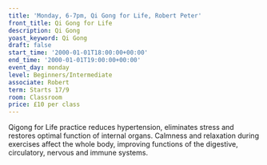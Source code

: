 ```yaml
---
title: 'Monday, 6-7pm, Qi Gong for Life, Robert Peter'
front_title: Qi Gong for Life
description: Qi Gong
yoast_keyword: Qi Gong
draft: false
start_time: '2000-01-01T18:00:00+00:00'
end_time: '2000-01-01T19:00:00+00:00'
event_day: monday
level: Beginners/Intermediate
associate: Robert
term: Starts 17/9
room: Classroom
price: £10 per class
---
```

Qigong for Life practice reduces hypertension, eliminates stress and restores optimal function of internal organs. Calmness and relaxation during exercises affect the whole body, improving functions of the digestive, circulatory, nervous and immune systems.
